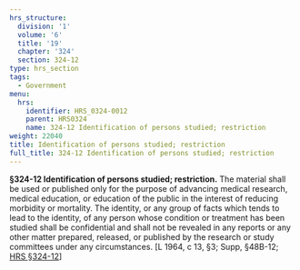 ```yaml
---
hrs_structure:
  division: '1'
  volume: '6'
  title: '19'
  chapter: '324'
  section: 324-12
type: hrs_section
tags:
  - Government
menu:
  hrs:
    identifier: HRS_0324-0012
    parent: HRS0324
    name: 324-12 Identification of persons studied; restriction
weight: 22040
title: Identification of persons studied; restriction
full_title: 324-12 Identification of persons studied; restriction
---
```

**§324-12 Identification of persons studied; restriction.** The material shall be used or published only for the purpose of advancing medical research, medical education, or education of the public in the interest of reducing morbidity or mortality. The identity, or any group of facts which tends to lead to the identity, of any person whose condition or treatment has been studied shall be confidential and shall not be revealed in any reports or any other matter prepared, released, or published by the research or study committees under any circumstances. [L 1964, c 13, §3; Supp, §48B-12; [HRS §324-12](/title-19/chapter-324/section-324-12/)]